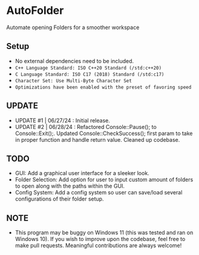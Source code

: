# AutoFolder
Automate opening Folders for a smoother workspace

## Setup
* No external dependencies need to be included.
* ```C++ Language Standard: ISO C++20 Standard (/std:c++20)```
* ```C Language Standard: ISO C17 (2018) Standard (/std:c17)```
* ```Character Set: Use Multi-Byte Character Set```
* ```Optimizations have been enabled with the preset of favoring speed```

## UPDATE
* UPDATE #1 | 06/27/24 : Initial release.
* UPDATE #2 | 06/28/24 : Refactored Console::Pause(); to Console::Exit();. Updated Console::CheckSuccess(); first param to take in proper function and handle return value. Cleaned up codebase.

## TODO
* GUI: Add a graphical user interface for a sleeker look.
* Folder Selection: Add option for user to input custom amount of folders to open along with the paths within the GUI.
* Config System: Add a config system so user can save/load several configurations of their folder setup.

## NOTE
* This program may be buggy on Windows 11 (this was tested and ran on Windows 10). If you wish to improve upon the codebase, feel free to make pull requests. Meaningful contributions are always welcome!